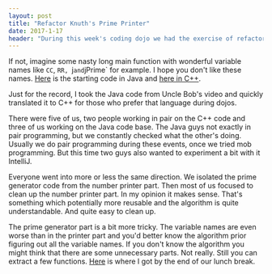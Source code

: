 ```yaml
---
layout: post
title: "Refactor Knuth's Prime Printer"
date: 2017-1-17
header: "During this week's coding dojo we had the exercise of refactoring Knuth's prime printer. If you have seen episode Functions from Uncle Bob's Clean Code videos, this might have rung the bell."
---
```



If not, imagine some nasty long main function with wonderful variable names like `CC`, `RR, `j` and `jPrime` for example. I hope you don't like these names. [Here](https://github.com/sandordargo/KnuthPrimeGenerator/tree/original_code) is the starting code in Java and [here in C++](https://github.com/sandordargo/KnuthPrimeGeneratorCpp). 

Just for the record, I took the Java code from Uncle Bob's video and quickly translated it to C++ for those who prefer that language during dojos.

There were five of us, two people working in pair on the C++ code and three of us working on the Java code base. The Java guys not exactly in pair programming, but we constantly checked what the other's doing. Usually we do pair programming during these events, once we tried mob programming. But this time two guys also wanted to experiment a bit with it IntelliJ.

Everyone went into more or less the same direction. We isolated the prime generator code from the number printer part. Then most of us focused to clean up the number printer part. In my opinion it makes sense. That's something which potentially more reusable and the algorithm is quite understandable. And quite easy to clean up.

The prime generator part is a bit more tricky. The variable names are even worse than in the printer part and you'd better know the algorithm prior figuring out all the variable names. If you don't know the algorithm you might think that there are some unnecessary parts. Not really. Still you can extract a few functions. [Here](https://github.com/sandordargo/KnuthPrimeGenerator) is where I got by the end of our lunch break.